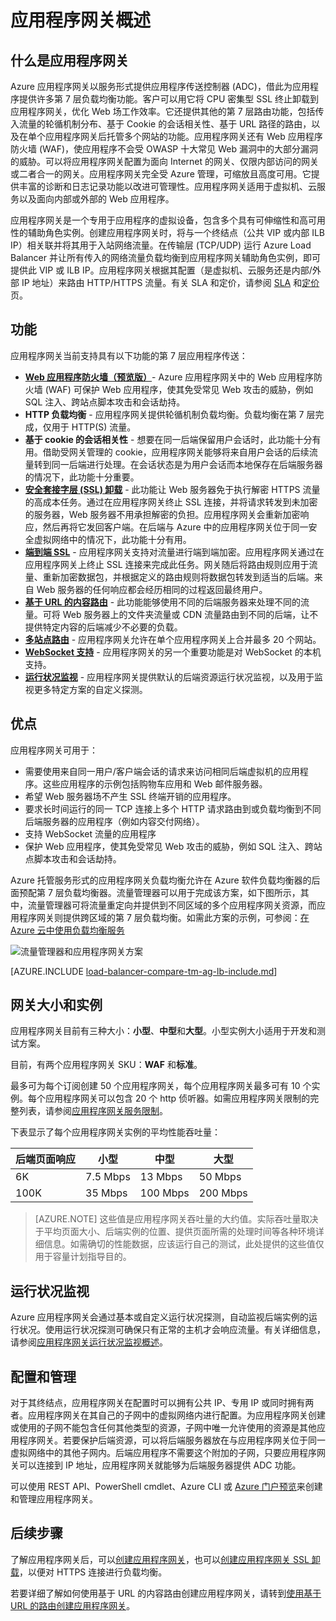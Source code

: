 <properties
    pageTitle="应用程序网关简介 | Azure"
    description="此页提供第 7 层负载均衡的应用程序网关服务概述，包括网关的大小、HTTP 负载均衡、基于 cookie 的会话相关性和 SSL 卸载。"
    documentationcenter="na"
    services="application-gateway"
    author="georgewallace"
    manager="carmonm"
    editor="tysonn" />  

<tags
    ms.assetid="b37a2473-4f0e-496b-95e7-c0594e96f83e"
    ms.service="application-gateway"
    ms.devlang="na"
    ms.topic="hero-article"
    ms.tgt_pltfrm="na"
    ms.workload="infrastructure-services"
    ms.date="11/16/2016"
    wacn.date="01/03/2017"
    ms.author="gwallace" />

# 应用程序网关概述

## 什么是应用程序网关

Azure 应用程序网关以服务形式提供应用程序传送控制器 (ADC)，借此为应用程序提供许多第 7 层负载均衡功能。客户可以用它将 CPU 密集型 SSL 终止卸载到应用程序网关，优化 Web 场工作效率。它还提供其他的第 7 层路由功能，包括传入流量的轮循机制分布、基于 Cookie 的会话相关性、基于 URL 路径的路由，以及在单个应用程序网关后托管多个网站的功能。应用程序网关还有 Web 应用程序防火墙 (WAF)，使应用程序不会受 OWASP 十大常见 Web 漏洞中的大部分漏洞的威胁。可以将应用程序网关配置为面向 Internet 的网关、仅限内部访问的网关或二者合一的网关。应用程序网关完全受 Azure 管理，可缩放且高度可用。它提供丰富的诊断和日志记录功能以改进可管理性。应用程序网关适用于虚拟机、云服务以及面向内部或外部的 Web 应用程序。

应用程序网关是一个专用于应用程序的虚拟设备，包含多个具有可伸缩性和高可用性的辅助角色实例。创建应用程序网关时，将与一个终结点（公共 VIP 或内部 ILB IP）相关联并将其用于入站网络流量。在传输层 (TCP/UDP) 运行 Azure Load Balancer 并让所有传入的网络流量负载均衡到应用程序网关辅助角色实例，即可提供此 VIP 或 ILB IP。应用程序网关根据其配置（是虚拟机、云服务还是内部/外部 IP 地址）来路由 HTTP/HTTPS 流量。有关 SLA 和定价，请参阅 [SLA](/support/legal/sla/) 和[定价](/pricing/details/application-gateway/)页。

## 功能

应用程序网关当前支持具有以下功能的第 7 层应用程序传送：

* **[Web 应用程序防火墙（预览版）](/documentation/articles/application-gateway-webapplicationfirewall-overview/)**- Azure 应用程序网关中的 Web 应用程序防火墙 (WAF) 可保护 Web 应用程序，使其免受常见 Web 攻击的威胁，例如 SQL 注入、跨站点脚本攻击和会话劫持。
* **HTTP 负载均衡** - 应用程序网关提供轮循机制负载均衡。负载均衡在第 7 层完成，仅用于 HTTP(S) 流量。
* **基于 cookie 的会话相关性** - 想要在同一后端保留用户会话时，此功能十分有用。借助受网关管理的 cookie，应用程序网关能够将来自用户会话的后续流量转到同一后端进行处理。在会话状态是为用户会话而本地保存在后端服务器的情况下，此功能十分重要。
* **[安全套接字层 (SSL) 卸载](/documentation/articles/application-gateway-ssl-arm/)** - 此功能让 Web 服务器免于执行解密 HTTPS 流量的高成本任务。通过在应用程序网关终止 SSL 连接，并将请求转发到未加密的服务器，Web 服务器不用承担解密的负担。应用程序网关会重新加密响应，然后再将它发回客户端。在后端与 Azure 中的应用程序网关位于同一安全虚拟网络中的情况下，此功能十分有用。
* **[端到端 SSL](/documentation/articles/application-gateway-backend-ssl/)** - 应用程序网关支持对流量进行端到端加密。应用程序网关通过在应用程序网关上终止 SSL 连接来完成此任务。网关随后将路由规则应用于流量、重新加密数据包，并根据定义的路由规则将数据包转发到适当的后端。来自 Web 服务器的任何响应都会经历相同的过程返回最终用户。
* **[基于 URL 的内容路由](/documentation/articles/application-gateway-url-route-overview/)** - 此功能能够使用不同的后端服务器来处理不同的流量。可将 Web 服务器上的文件夹流量或 CDN 流量路由到不同的后端，让不提供特定内容的后端减少不必要的负载。
* **[多站点路由](/documentation/articles/application-gateway-multi-site-overview/)** - 应用程序网关允许在单个应用程序网关上合并最多 20 个网站。
* **[WebSocket 支持](/documentation/articles/application-gateway-websocket/)** - 应用程序网关的另一个重要功能是对 WebSocket 的本机支持。
* **[运行状况监视](/documentation/articles/application-gateway-probe-overview/)** - 应用程序网关提供默认的后端资源运行状况监视，以及用于监视更多特定方案的自定义探测。

## 优点

应用程序网关可用于：

* 需要使用来自同一用户/客户端会话的请求来访问相同后端虚拟机的应用程序。这些应用程序的示例包括购物车应用和 Web 邮件服务器。
* 希望 Web 服务器场不产生 SSL 终端开销的应用程序。
* 要求长时间运行的同一 TCP 连接上多个 HTTP 请求路由到或负载均衡到不同后端服务器的应用程序（例如内容交付网络）。
* 支持 WebSocket 流量的应用程序
* 保护 Web 应用程序，使其免受常见 Web 攻击的威胁，例如 SQL 注入、跨站点脚本攻击和会话劫持。

Azure 托管服务形式的应用程序网关负载均衡允许在 Azure 软件负载均衡器的后面预配第 7 层负载均衡器。流量管理器可以用于完成该方案，如下图所示，其中，流量管理器可将流量重定向并提供到不同区域的多个应用程序网关资源，而应用程序网关则提供跨区域的第 7 层负载均衡。如需此方案的示例，可参阅：[在 Azure 云中使用负载均衡服务](/documentation/articles/traffic-manager-load-balancing-azure/)

![流量管理器和应用程序网关方案](./media/application-gateway-introduction/tm-lb-ag-scenario.png)  


[AZURE.INCLUDE [load-balancer-compare-tm-ag-lb-include.md](../../includes/load-balancer-compare-tm-ag-lb-include.md)]

## 网关大小和实例

应用程序网关目前有三种大小：**小型**、**中型**和**大型**。小型实例大小适用于开发和测试方案。

目前，有两个应用程序网关 SKU：**WAF** 和**标准**。

最多可为每个订阅创建 50 个应用程序网关，每个应用程序网关最多可有 10 个实例。每个应用程序网关可以包含 20 个 http 侦听器。如需应用程序网关限制的完整列表，请参阅[应用程序网关服务限制](/documentation/articles/azure-subscription-service-limits/#application-gateway-limits)。

下表显示了每个应用程序网关实例的平均性能吞吐量：

| 后端页面响应 | 小型 | 中型 | 大型 |
| --- | --- | --- | --- |
| 6K |7\.5 Mbps |13 Mbps |50 Mbps |
| 100K |35 Mbps |100 Mbps |200 Mbps |

> [AZURE.NOTE]
这些值是应用程序网关吞吐量的大约值。实际吞吐量取决于平均页面大小、后端实例的位置、提供页面所需的处理时间等各种环境详细信息。如需确切的性能数据，应该运行自己的测试，此处提供的这些值仅用于容量计划指导目的。
>
>

## 运行状况监视

Azure 应用程序网关会通过基本或自定义运行状况探测，自动监视后端实例的运行状况。使用运行状况探测可确保只有正常的主机才会响应流量。有关详细信息，请参阅[应用程序网关运行状况监视概述](/documentation/articles/application-gateway-probe-overview/)。

## 配置和管理

对于其终结点，应用程序网关在配置时可以拥有公共 IP、专用 IP 或同时拥有两者。应用程序网关在其自己的子网中的虚拟网络内进行配置。为应用程序网关创建或使用的子网不能包含任何其他类型的资源，子网中唯一允许使用的资源是其他应用程序网关。若要保护后端资源，可以将后端服务器放在与应用程序网关位于同一虚拟网络中的其他子网内。后端应用程序不需要这个附加的子网，只要应用程序网关可以连接到 IP 地址，应用程序网关就能够为后端服务器提供 ADC 功能。

可以使用 REST API、PowerShell cmdlet、Azure CLI 或 [Azure 门户预览](https://portal.azure.cn/)来创建和管理应用程序网关。

## 后续步骤

了解应用程序网关后，可以[创建应用程序网关](/documentation/articles/application-gateway-create-gateway-portal/)，也可以[创建应用程序网关 SSL 卸载](/documentation/articles/application-gateway-ssl-arm/)，以便对 HTTPS 连接进行负载均衡。

若要详细了解如何使用基于 URL 的内容路由创建应用程序网关，请转到[使用基于 URL 的路由创建应用程序网关](/documentation/articles/application-gateway-create-url-route-arm-ps/)。

<!---HONumber=Mooncake_Quality_Review_1230_2016-->